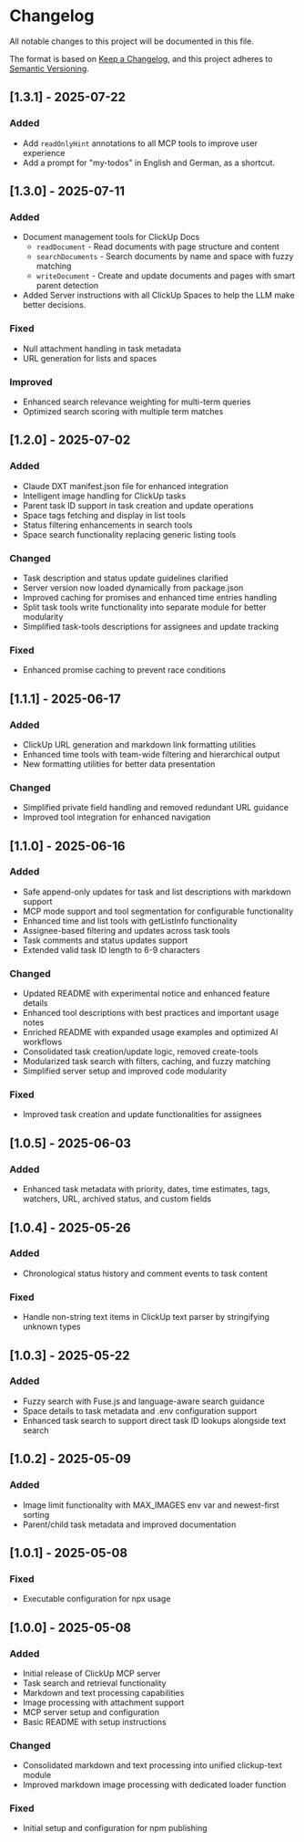 # Changelog

All notable changes to this project will be documented in this file.

The format is based on [Keep a Changelog](https://keepachangelog.com/en/1.0.0/),
and this project adheres to [Semantic Versioning](https://semver.org/spec/v2.0.0.html).

## [1.3.1] - 2025-07-22

### Added
- Add `readOnlyHint` annotations to all MCP tools to improve user experience
- Add a prompt for "my-todos" in English and German, as a shortcut.

## [1.3.0] - 2025-07-11

### Added
- Document management tools for ClickUp Docs
  - `readDocument` - Read documents with page structure and content
  - `searchDocuments` - Search documents by name and space with fuzzy matching
  - `writeDocument` - Create and update documents and pages with smart parent detection
- Added Server instructions with all ClickUp Spaces to help the LLM make better decisions.

### Fixed
- Null attachment handling in task metadata
- URL generation for lists and spaces

### Improved
- Enhanced search relevance weighting for multi-term queries
- Optimized search scoring with multiple term matches

## [1.2.0] - 2025-07-02

### Added
- Claude DXT manifest.json file for enhanced integration
- Intelligent image handling for ClickUp tasks
- Parent task ID support in task creation and update operations
- Space tags fetching and display in list tools
- Status filtering enhancements in search tools
- Space search functionality replacing generic listing tools

### Changed
- Task description and status update guidelines clarified
- Server version now loaded dynamically from package.json
- Improved caching for promises and enhanced time entries handling
- Split task tools write functionality into separate module for better modularity
- Simplified task-tools descriptions for assignees and update tracking

### Fixed
- Enhanced promise caching to prevent race conditions

## [1.1.1] - 2025-06-17

### Added
- ClickUp URL generation and markdown link formatting utilities
- Enhanced time tools with team-wide filtering and hierarchical output
- New formatting utilities for better data presentation

### Changed
- Simplified private field handling and removed redundant URL guidance
- Improved tool integration for enhanced navigation

## [1.1.0] - 2025-06-16

### Added
- Safe append-only updates for task and list descriptions with markdown support
- MCP mode support and tool segmentation for configurable functionality
- Enhanced time and list tools with getListInfo functionality
- Assignee-based filtering and updates across task tools
- Task comments and status updates support
- Extended valid task ID length to 6-9 characters

### Changed
- Updated README with experimental notice and enhanced feature details
- Enhanced tool descriptions with best practices and important usage notes
- Enriched README with expanded usage examples and optimized AI workflows
- Consolidated task creation/update logic, removed create-tools
- Modularized task search with filters, caching, and fuzzy matching
- Simplified server setup and improved code modularity

### Fixed
- Improved task creation and update functionalities for assignees

## [1.0.5] - 2025-06-03

### Added
- Enhanced task metadata with priority, dates, time estimates, tags, watchers, URL, archived status, and custom fields

## [1.0.4] - 2025-05-26

### Added
- Chronological status history and comment events to task content

### Fixed
- Handle non-string text items in ClickUp text parser by stringifying unknown types

## [1.0.3] - 2025-05-22

### Added
- Fuzzy search with Fuse.js and language-aware search guidance
- Space details to task metadata and .env configuration support
- Enhanced task search to support direct task ID lookups alongside text search

## [1.0.2] - 2025-05-09

### Added
- Image limit functionality with MAX_IMAGES env var and newest-first sorting
- Parent/child task metadata and improved documentation

## [1.0.1] - 2025-05-08

### Fixed
- Executable configuration for npx usage

## [1.0.0] - 2025-05-08

### Added
- Initial release of ClickUp MCP server
- Task search and retrieval functionality
- Markdown and text processing capabilities
- Image processing with attachment support
- MCP server setup and configuration
- Basic README with setup instructions

### Changed
- Consolidated markdown and text processing into unified clickup-text module
- Improved markdown image processing with dedicated loader function

### Fixed
- Initial setup and configuration for npm publishing
